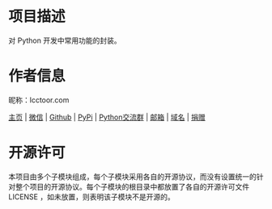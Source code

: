 # 项目描述

对 Python 开发中常用功能的封装。

# 作者信息

昵称：lcctoor.com

[主页](https://lcctoor.github.io/arts/) \| [微信](https://lcctoor.github.io/arts/arts/ip_static/WeChatQRC.jpg) \| [Github](https://github.com/lcctoor) \| [PyPi](https://pypi.org/user/lcctoor) \| [Python交流群](https://lcctoor.github.io/arts/arts/ip_static/PythonWeChatGroupQRC.jpg) \| [邮箱](mailto:lcctoor@outlook.com) \| [域名](http://lcctoor.com) \| [捐赠](https://lcctoor.github.io/arts/arts/ip_static/DonationQRC-0rmb.jpg)

# 开源许可

本项目由多个子模块组成，每个子模块采用各自的开源协议，而没有设置统一的针对整个项目的开源协议。每个子模块的根目录中都放置了各自的开源许可文件 LICENSE ，如未放置，则表明该子模块不是开源的。

